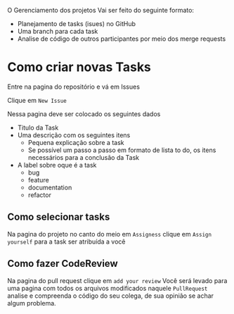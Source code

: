 O Gerenciamento dos projetos Vai ser feito do seguinte formato:

- Planejamento de tasks (isues) no GitHub
- Uma branch para cada task
- Analise de código de outros participantes por meio dos merge requests

# Como criar novas Tasks

Entre na pagina do repositório  e vá em Issues

Clique em `New Issue` 


Nessa pagina deve ser colocado os seguintes dados

- Titulo da Task
- Uma descrição com os seguintes itens
	- Pequena explicação sobre a task
	- Se possível um passo a passo em formato de lista to do, os itens necessários para a conclusão da Task 
- A label sobre oque é a task
	- bug
	- feature
	- documentation
	- refactor


## Como selecionar tasks

Na pagina do projeto no canto do meio em `Assigness` clique em `Assign yourself` para a task ser atribuída a você



## Como fazer CodeReview

Na pagina do pull request clique em `add your review` 
Você será levado para uma pagina com todos os arquivos modificados naquele `PullRequest` analise e compreenda o código do seu colega, de sua opinião se achar algum problema.